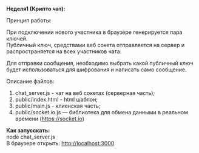 **Неделя1 (Крипто чат):**

Принцип работы:

При подключении нового участника в браузере генерируется пара ключей.<br>
Публичный ключ, средствами веб сокета отправляется на сервер и распространяется на всех
участников чата.

Для отправки сообщения, необходимо выбрать какой публичный ключ будет использоваться для шифрования и написать само сообщение.

Описание файлов:
1. chat_server.js - чат на веб сокетах (серверная часть);
2. public/index.html - html шаблон;
3. public/main.js - клиенская часть;
4. public/socket.io.js — библиотека для обмена данными в реальном времени (https://socket.io)

**Как запусскать:**<br>
node chat_server.js<br>
В браузере открыть: [http://localhost:3000](http://localhost:3000)

